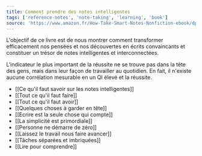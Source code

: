 ```yaml
---
title: Comment prendre des notes intelligentes
tags: ['reference-notes', 'note-taking', 'learning', 'book']
source: 'https://www.amazon.fr/How-Take-Smart-Notes-Nonfiction-ebook/dp/B06WVYW33Y/ref=sr_1_1?__mk_fr_FR=%C3%85M%C3%85%C5%BD%C3%95%C3%91&crid=2EHAW1HW5MBQF&dchild=1&keywords=how+to+take+smart+notes&qid=1633685446&qsid=258-4978608-1001220&sprefix=how+to+take+sma%2Caps%2C149&sr=8-1&sres=1542866502%2CB08Y5KRS76%2CB08FBL562F%2CB00U0WHRYA%2CB08S72198S%2CB095VY4XGD%2CB08JF5KPHH%2CB08YNRZMB8%2CB08DSZ37GQ%2C0349411905%2C1793975663%2C0671212095%2C0767922719%2CB08BD9CTNS%2C1656256800%2C1090997779%2C1780224729%2CB08Y3XFTYQ%2CB079SWFVPC%2C1731416733&srpt=ABIS_BOOK'
---
```


L'objectif de ce livre est de nous montrer comment transformer efficacement nos pensées et nos découvertes en écrits convaincants et constituer un trésor de notes intelligentes et interconnectées.

L'indicateur le plus important de la réussite ne se trouve pas dans la tête des gens, mais dans leur façon de travailler au quotidien. En fait, il n'existe aucune corrélation mesurable en un QI élevé et la réussite.

- [[Ce qu'il faut savoir sur les notes intelligentes]]
- [[Tout ce qu'il faut faire]]
- [[Tout ce qu'il faut avoir]]
- [[Quelques choses à garder en tête]]
- [[Ecrire est la seule chose qui compte]]
- [[La simplicité est primordiale]]
- [[Personne ne démarre de zéro]]
- [[Laissez le travail nous faire avancer]]
- [[Tâches séparées et imbriquées]]
- [[Lire pour comprendre]]